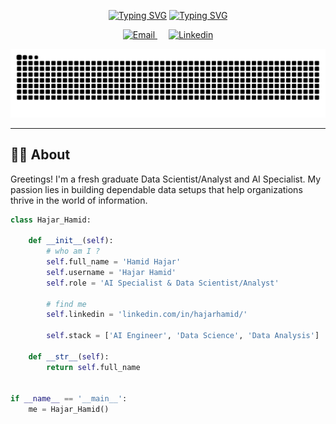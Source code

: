 
<p align="center">
    <a href="https://git.io/typing-svg"><img src="https://readme-typing-svg.demolab.com?font=Fira+Code&size=26&duration=1&pause=1000&color=DF3561FF&center=true&vCenter=true&repeat=false&width=556&height=64&lines=Hajar+Hamid" alt="Typing SVG" /></a>
    <a href="https://git.io/typing-svg"><img src="https://readme-typing-svg.demolab.com?font=Fira+Code&size=26&pause=1000&color=DF3561FF&center=true&vCenter=true&width=556&height=64&lines=Hello+There+%F0%9F%91%8B%F0%9F%8F%BB;Aspiring+Data+Scientist+and+Analyst;AI Specialist;Always+learning+new+technologies" alt="Typing SVG" /></a>
</p>


<p align="center">
	<a target="_blank" href="mailto:hajar06hamid@gmail.com">
		<img width="64px" alt="Email" title="send me an email" src="static/social-icons/mail.gif"/>
	</a>
	&emsp;
	<a target="_blank" href="https://www.linkedin.com/in/hajarhamid/">
		<img width="64px" alt="Linkedin" title="Connect with me" src="static/social-icons/linkedin.gif"/>
	</a>
</p>

<picture>
  <source media="(prefers-color-scheme: dark)" srcset="https://github.com/ez7mz/ez7mz/blob/output/github-snake-dark.svg" />
  <source media="(prefers-color-scheme: light)" srcset="https://github.com/ez7mz/ez7mz/blob/output/github-snake.svg" />
  <img alt="github-snake" src="https://github.com/ez7mz/ez7mz/blob/output/github-snake.svg" />
</picture>

---
## 👩‍🎓 About
<p align="left">
Greetings! I'm a fresh graduate Data Scientist/Analyst and AI Specialist. My passion lies in building dependable data setups that help organizations thrive in the world of information.

```python
class Hajar_Hamid:

    def __init__(self):
        # who am I ?
        self.full_name = 'Hamid Hajar'
        self.username = 'Hajar Hamid'
        self.role = 'AI Specialist & Data Scientist/Analyst'

        # find me
        self.linkedin = 'linkedin.com/in/hajarhamid/'

        self.stack = ['AI Engineer', 'Data Science', 'Data Analysis']

    def __str__(self):
        return self.full_name


if __name__ == '__main__':
    me = Hajar_Hamid()
```


